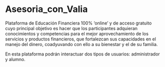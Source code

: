 # Asesoria_con_Valia

Plataforma de Educación Financiera 100% ‘online’ y de acceso gratuito cuyo principal objetivo es hacer que los participantes adquieran conocimientos y competencias para el mejor aprovechamiento de los servicios y productos financieros, que fortalezcan sus capacidades en el manejo del dinero, coadyuvando con ello a su bienestar y el de su familia.

En esta plataforma podrán interactuar dos tipos de usuarios: administrador y alumno. 
